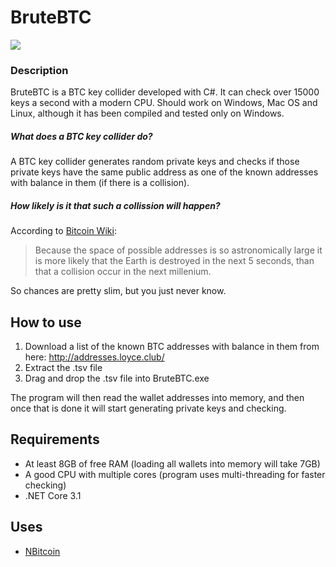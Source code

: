 
# BruteBTC

![](https://i.imgur.com/RKJkkWN.png)

### Description

BruteBTC is a BTC key collider developed with C#. It can check over 15000 keys a second with a modern CPU. 
Should work on Windows, Mac OS and Linux, although it has been compiled and tested only on Windows.

##### What does a BTC key collider do?
A BTC key collider generates random private keys and checks if those private keys have the same public address as one of the known addresses with balance in them (if there is a collision).

##### How likely is it that such a collission will happen?
According to [Bitcoin Wiki](https://en.bitcoin.it/wiki/Technical_background_of_version_1_Bitcoin_addresses "Bitcoin Wiki"):
> Because the space of possible addresses is so astronomically large it is more likely that the Earth is destroyed in the next 5 seconds, than that a collision occur in the next millenium.

So chances are pretty slim, but you just never know.

## How to use
1. Download a list of the known BTC addresses with balance in them from here:  http://addresses.loyce.club/
2. Extract the .tsv file
3. Drag and drop the .tsv file into BruteBTC.exe

The program will then read the wallet addresses into memory, and then once that is done it will start generating private keys and checking.

## Requirements
- At least 8GB of free RAM (loading all wallets into memory will take 7GB)
- A good CPU with multiple cores (program uses multi-threading for faster checking)
- .NET Core 3.1

## Uses
- [NBitcoin](https://github.com/MetacoSA/NBitcoin "NBitcoin")
